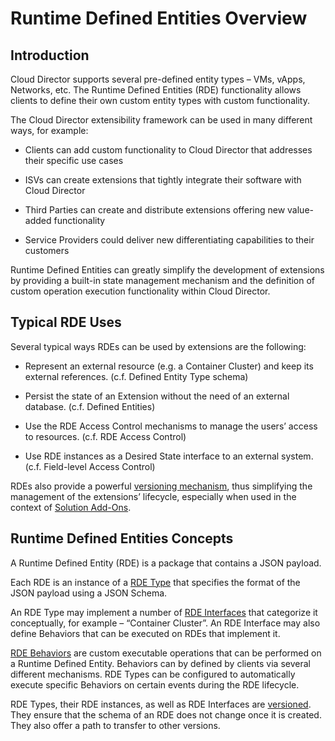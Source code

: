   
# Runtime Defined Entities Overview

## Introduction  
Cloud Director supports several pre-defined entity types – VMs, vApps,
Networks, etc. The Runtime Defined Entities (RDE) functionality allows
clients to define their own custom entity types with custom
functionality.

  
The Cloud Director extensibility framework can be used in many different
ways, for example:

- Clients can add custom functionality to Cloud Director that addresses
their specific use cases

- ISVs can create extensions that tightly integrate their software with
Cloud Director

- Third Parties can create and distribute extensions offering new
value-added functionality

- Service Providers could deliver new differentiating capabilities to
their customers  

Runtime Defined Entities can greatly simplify the development of
extensions by providing a built-in state management mechanism and the
definition of custom operation execution functionality within Cloud
Director.  

## Typical RDE Uses
Several typical ways RDEs can be used by extensions are the following:

- Represent an external resource (e.g. a Container Cluster) and keep
its external references. (c.f. Defined Entity Type schema)

- Persist the state of an Extension without the need of an external
database. (c.f. Defined Entities)

- Use the RDE Access Control mechanisms to manage the users’ access to
resources. (c.f. RDE Access Control)

- Use RDE instances as a Desired State interface to an external system.
(c.f. Field-level Access Control)

RDEs also provide a powerful [versioning mechanism](), thus simplifying
the management of the extensions’ lifecycle, especially when used in the
context of [Solution Add-Ons]().  
  

## Runtime Defined Entities Concepts

A Runtime Defined Entity (RDE) is a package that contains a JSON payload.  
  
Each RDE is an instance of a [RDE Type]() that specifies
the format of the JSON payload using a JSON Schema.

An RDE Type may implement a number of [RDE Interfaces]() that categorize it
conceptually, for example – “Container Cluster”. An RDE Interface may
also define Behaviors that can be executed on RDEs that implement it.

[RDE Behaviors](behaviors-general-concepts.md) are custom executable operations that can be performed on a
Runtime Defined Entity. Behaviors can by defined by clients via several
different mechanisms. RDE Types can be configured to automatically
execute specific Behaviors on certain events during the RDE lifecycle.

RDE Types, their RDE instances, as well as RDE Interfaces are [versioned](). 
They ensure that the schema of an RDE does not change once it is created. They also offer a path to transfer to other versions.
